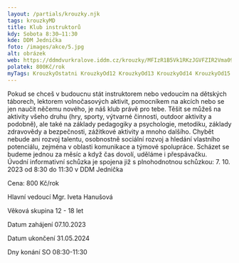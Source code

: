 ```yaml
---
layout: /partials/krouzky.njk
tags: krouzkyMD
title: Klub instruktorů
kdy: Sobota 8:30–11:30
kde: DDM Jednička
foto: /images/akce/5.jpg
alt: obrázek
web: https://ddmdvurkralove.iddm.cz/krouzky/MFIzR1B5Vk1RKzJGVFZIR2Vma09wUGttcjM4N2REV2dnNjVrODJESm4xZz0=
polatek: 800Kč/rok
myTags: KrouzkyOstatni KrouzkyOd12 KrouzkyOd13 KrouzkyOd14 KrouzkyOd15
---
```

Pokud se chceš v budoucnu stát instruktorem nebo vedoucím na dětských táborech, lektorem volnočasových aktivit, pomocníkem na akcích nebo se jen naučit něčemu nového, je náš klub právě pro tebe. Těšit se můžeš na aktivity všeho druhu (hry, sporty, výtvarné činnosti, outdoor aktivity a podobně), ale také na základy pedagogiky a psychologie, metodiku, základy zdravovědy a bezpečnosti, zážitkové aktivity a mnoho dalšího. Chybět nebude ani rozvoj talentu, osobnostně sociální rozvoj a hledání vlastního potenciálu, zejména v oblasti komunikace a týmové spolupráce. Scházet se budeme jednou za měsíc a když čas dovolí, uděláme i přespávačku.\
Úvodní informativní schůzka je spojena již s plnohodnotnou schůzkou: 7. 10. 2023 od 8:30 do 11:30 v DDM Jednička

Cena: 800 Kč/rok

Hlavní vedoucí Mgr. Iveta Hanušová

Věková skupina 12 - 18 let

Datum zahájení 07.10.2023

Datum ukončení 31.05.2024

Dny konání SO 08:30-11:30